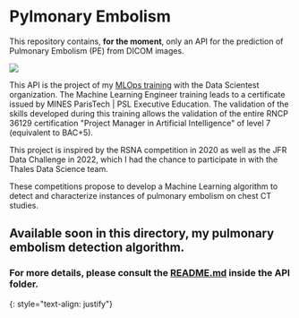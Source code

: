 # Pylmonary Embolism 

This repository contains, **for the moment**, only an API for the prediction of Pulmonary Embolism (PE) from DICOM images.

![](./img/grad_cam.gif)

This API is the project of my [MLOps training](https://datascientest.com/formation-ml-ops) with the Data Scientest organization.
The Machine Learning Engineer training leads to a certificate issued by MINES ParisTech | PSL Executive Education. The validation of the skills developed during this training allows the validation of the entire RNCP 36129 certification "Project Manager in Artificial Intelligence" of level 7 (equivalent to BAC+5).

This project is inspired by the RSNA competition in 2020 as well as the JFR Data Challenge in 2022, which I had the chance to participate in with the Thales Data Science team. 

These competitions propose to develop a Machine Learning algorithm to detect and characterize instances of pulmonary embolism on chest CT studies.

## Available soon in this directory, my pulmonary embolism detection algorithm. 

### For more details, please consult the [README.md](https://github.com/Gladouu/Pulmonary-Embolism/tree/main/API/README.md) inside the API folder.

{: style="text-align: justify"}